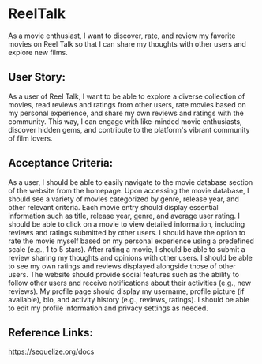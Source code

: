 # ReelTalk
As a movie enthusiast, I want to discover, rate, and review my favorite movies on Reel Talk so that I can share my thoughts with other users and explore new films.

## User Story:
As a user of Reel Talk, I want to be able to explore a diverse collection of movies, read reviews and ratings from other users, rate movies based on my personal experience, and share my own reviews and ratings with the community. This way, I can engage with like-minded movie enthusiasts, discover hidden gems, and contribute to the platform's vibrant community of film lovers.

## Acceptance Criteria:

As a user, I should be able to easily navigate to the movie database section of the website from the homepage.
Upon accessing the movie database, I should see a variety of movies categorized by genre, release year, and other relevant criteria.
Each movie entry should display essential information such as title, release year, genre, and average user rating.
I should be able to click on a movie to view detailed information, including reviews and ratings submitted by other users.
I should have the option to rate the movie myself based on my personal experience using a predefined scale (e.g., 1 to 5 stars).
After rating a movie, I should be able to submit a review sharing my thoughts and opinions with other users.
I should be able to see my own ratings and reviews displayed alongside those of other users.
The website should provide social features such as the ability to follow other users and receive notifications about their activities (e.g., new reviews).
My profile page should display my username, profile picture (if available), bio, and activity history (e.g., reviews, ratings).
I should be able to edit my profile information and privacy settings as needed.

## Reference Links:

https://sequelize.org/docs

